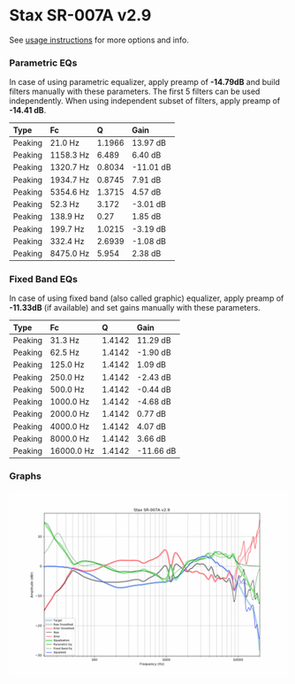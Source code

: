 # Stax SR-007A v2.9
See [usage instructions](https://github.com/jaakkopasanen/AutoEq#usage) for more options and info.

### Parametric EQs
In case of using parametric equalizer, apply preamp of **-14.79dB** and build filters manually
with these parameters. The first 5 filters can be used independently.
When using independent subset of filters, apply preamp of **-14.41 dB**.

| Type    | Fc        |      Q | Gain      |
|:--------|:----------|:-------|:----------|
| Peaking | 21.0 Hz   | 1.1966 | 13.97 dB  |
| Peaking | 1158.3 Hz | 6.489  | 6.40 dB   |
| Peaking | 1320.7 Hz | 0.8034 | -11.01 dB |
| Peaking | 1934.7 Hz | 0.8745 | 7.91 dB   |
| Peaking | 5354.6 Hz | 1.3715 | 4.57 dB   |
| Peaking | 52.3 Hz   | 3.172  | -3.01 dB  |
| Peaking | 138.9 Hz  | 0.27   | 1.85 dB   |
| Peaking | 199.7 Hz  | 1.0215 | -3.19 dB  |
| Peaking | 332.4 Hz  | 2.6939 | -1.08 dB  |
| Peaking | 8475.0 Hz | 5.954  | 2.38 dB   |

### Fixed Band EQs
In case of using fixed band (also called graphic) equalizer, apply preamp of **-11.33dB**
(if available) and set gains manually with these parameters.

| Type    | Fc         |      Q | Gain      |
|:--------|:-----------|:-------|:----------|
| Peaking | 31.3 Hz    | 1.4142 | 11.29 dB  |
| Peaking | 62.5 Hz    | 1.4142 | -1.90 dB  |
| Peaking | 125.0 Hz   | 1.4142 | 1.09 dB   |
| Peaking | 250.0 Hz   | 1.4142 | -2.43 dB  |
| Peaking | 500.0 Hz   | 1.4142 | -0.44 dB  |
| Peaking | 1000.0 Hz  | 1.4142 | -4.68 dB  |
| Peaking | 2000.0 Hz  | 1.4142 | 0.77 dB   |
| Peaking | 4000.0 Hz  | 1.4142 | 4.07 dB   |
| Peaking | 8000.0 Hz  | 1.4142 | 3.66 dB   |
| Peaking | 16000.0 Hz | 1.4142 | -11.66 dB |

### Graphs
![](./Stax%20SR-007A%20v2.9.png)